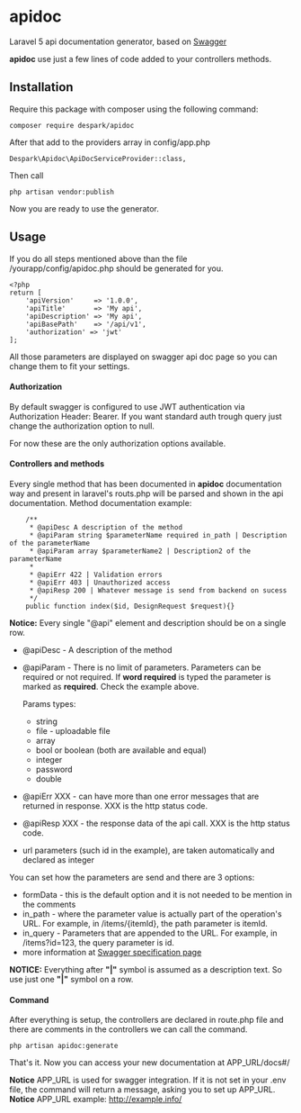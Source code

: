 # apidoc
Laravel 5 api documentation generator, based on [Swagger](http://swagger.io/) 

**apidoc** use just a few lines of code added to your controllers methods.  

## Installation
Require this package with composer using the following command:

    composer require despark/apidoc
     
After that add to the providers array in config/app.php
 
    Despark\Apidoc\ApiDocServiceProvider::class,
    
Then call

    php artisan vendor:publish

Now you are ready to use the generator.

## Usage
If you do all steps mentioned above than the file /yourapp/config/apidoc.php should be generated for you. 

    <?php
    return [
        'apiVersion'     => '1.0.0',
        'apiTitle'       => 'My api',
        'apiDescription' => 'My api',
        'apiBasePath'    => '/api/v1',
        'authorization' => 'jwt'
    ];

All those parameters are displayed on swagger api doc page so you can change them to fit your settings. 

#### Authorization
By default swagger is configured to use JWT authentication via Authorization Header: Bearer.
If you want standard auth trough query just change the authorization option to null.

For now these are the only authorization options available.  

#### Controllers and methods
Every single method that has been documented in **apidoc** documentation way and present in laravel's routs.php will be parsed and shown in the api documentation.
Method documentation example:

       
        /**
         * @apiDesc A description of the method
         * @apiParam string $parameterName required in_path | Description of the parameterName  
         * @apiParam array $parameterName2 | Description2 of the parameterName
         *
         * @apiErr 422 | Validation errors
         * @apiErr 403 | Unauthorized access
         * @apiResp 200 | Whatever message is send from backend on sucess
         */
        public function index($id, DesignRequest $request){}

**Notice:** Every single "@api" element and description should be on a single row.
- @apiDesc - A description of the method
- @apiParam - There is no limit of parameters. Parameters can be required or not required. If **word required** is typed the parameter is marked as **required**. Check the example above. 

    Params types:
    - string
    - file - uploadable file
    - array
    - bool or boolean (both are available and equal)
    - integer
    - password
    - double 

- @apiErr XXX - can have more than one error messages that are returned in response. XXX is the http status code.
- @apiResp XXX - the response data of the api call. XXX is the http status code.
- url parameters (such id in the example), are taken automatically and declared as integer
  
You can set how the parameters are send and there are 3 options:

- formData - this is the default option and it is not needed to be mention in the comments
- in_path - where the parameter value is actually part of the operation's URL. For example, in /items/{itemId}, the path parameter is itemId.
- in_query - Parameters that are appended to the URL. For example, in /items?id=123, the query parameter is id.
- more information at [Swagger specification page](http://swagger.io/specification/) 

**NOTICE:**
Everything after **"|"** symbol is assumed as a description text. So use just one **"|"** symbol on a row. 

#### Command
After everything is setup, the controllers are declared in route.php file and there are comments in the controllers we can call the command.

    php artisan apidoc:generate

That's it. Now you can access your new documentation at APP_URL/docs#/

**Notice** APP_URL is used for swagger integration. If it is not set in your .env file, the command will return a message, asking you to set up APP_URL.      
**Notice** APP_URL example: http://example.info/       